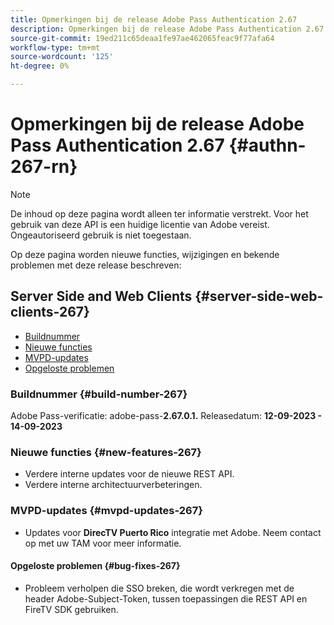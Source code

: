 ```yaml
---
title: Opmerkingen bij de release Adobe Pass Authentication 2.67
description: Opmerkingen bij de release Adobe Pass Authentication 2.67
source-git-commit: 19ed211c65deaa1fe97ae462065feac9f77afa64
workflow-type: tm+mt
source-wordcount: '125'
ht-degree: 0%

---
```


# Opmerkingen bij de release Adobe Pass Authentication 2.67 {#authn-267-rn}

>[!NOTE]
>
>De inhoud op deze pagina wordt alleen ter informatie verstrekt. Voor het gebruik van deze API is een huidige licentie van Adobe vereist. Ongeautoriseerd gebruik is niet toegestaan.

Op deze pagina worden nieuwe functies, wijzigingen en bekende problemen met deze release beschreven:

## Server Side and Web Clients {#server-side-web-clients-267}

* [Buildnummer](#build-number-267)
* [Nieuwe functies](#new-features-267)
* [MVPD-updates](#mvpd-updates-267)
* [Opgeloste problemen](#bug-fixes-267)

### Buildnummer {#build-number-267}

Adobe Pass-verificatie: adobe-pass-**2.67.0.1.**
Releasedatum: **12-09-2023 - 14-09-2023**

### Nieuwe functies {#new-features-267}

* Verdere interne updates voor de nieuwe REST API.
* Verdere interne architectuurverbeteringen.

### MVPD-updates {#mvpd-updates-267}

* Updates voor **DirecTV Puerto Rico** integratie met Adobe. Neem contact op met uw TAM voor meer informatie.

#### Opgeloste problemen {#bug-fixes-267}

* Probleem verholpen die SSO breken, die wordt verkregen met de header Adobe-Subject-Token, tussen toepassingen die REST API en FireTV SDK gebruiken.
